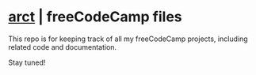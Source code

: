 # [arct](https://www.freecodecamp.org/arct) | freeCodeCamp files

This repo is for keeping track of all my freeCodeCamp projects, including related code and documentation.

Stay tuned!

